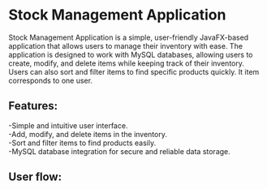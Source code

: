# Stock Management Application
Stock Management Application is a simple, user-friendly JavaFX-based application that allows users to manage their inventory with ease. The application is designed to work with MySQL databases, allowing users to create, modify, and delete items while keeping track of their inventory. Users can also sort and filter items to find specific products quickly. It item corresponds to one user.

## Features:  
-Simple and intuitive user interface.  
-Add, modify, and delete items in the inventory.  
-Sort and filter items to find products easily.  
-MySQL database integration for secure and reliable data storage.  

## User flow:
